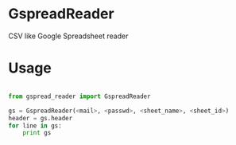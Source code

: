 # GspreadReader
CSV like Google Spreadsheet reader

# Usage 

```python

from gspread_reader import GspreadReader

gs = GspreadReader(<mail>, <passwd>, <sheet_name>, <sheet_id>)
header = gs.header
for line in gs:
    print gs
```
